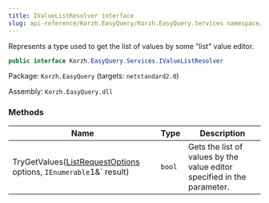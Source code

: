 ```yaml
---
title: IValueListResolver interface
slug: api-reference/Korzh.EasyQuery/Korzh.EasyQuery.Services namespace/ivaluelistresolver-interface
---
```



Represents a type used to get the list of values by some "list" value editor.
```csharp
public interface Korzh.EasyQuery.Services.IValueListResolver

```
Package: `Korzh.EasyQuery` (targets: `netstandard2.0`)

Assembly: `Korzh.EasyQuery.dll`

### Methods

| Name | Type | Description | 
| --- | --- | --- | 
| TryGetValues([ListRequestOptions](/api-reference/korzh-easyquery/korzh-easyquery-services-namespace/listrequestoptions-class) options, `IEnumerable`1&` result) | `bool` | Gets the list of values by the value editor specified in the parameter. |